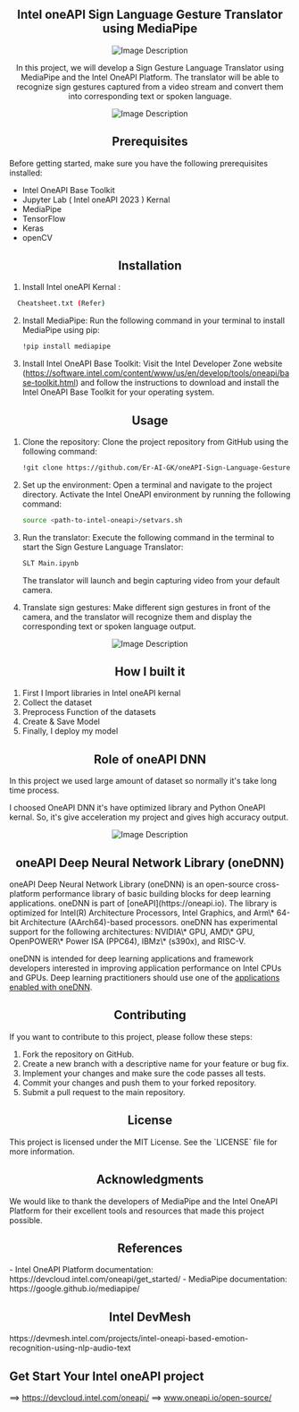 <h2 align=center>Intel oneAPI Sign Language Gesture Translator using MediaPipe</h2>

<p align="center">
  <img src=https://user-images.githubusercontent.com/106463633/230747827-b3db1985-59c8-4792-9af7-f8eca83a496f.png alt="Image Description">
</p>

   <p align=center> In this project, we will develop a Sign Gesture Language Translator using MediaPipe and the Intel OneAPI Platform. The translator will be able to recognize sign gestures captured from a video stream and convert them into corresponding text or spoken language.</p>
   
<p align="center">
  <img src=https://github.com/Er-AI-GK/oneAPI-Sign-Language-Translator/assets/106463633/17e5acfc-a037-446c-b990-98634c6c2fca alt="Image Description">
</p>


<h2 align=center> Prerequisites</h2>

Before getting started, make sure you have the following prerequisites installed:

- Intel OneAPI Base Toolkit
- Jupyter Lab ( Intel oneAPI 2023 ) Kernal
- MediaPipe
- TensorFlow
- Keras
- openCV

<h2 align=center>Installation</h2>

1. Install Intel oneAPI Kernal : 
 ```bash
   Cheatsheet.txt (Refer)
   ```
2. Install MediaPipe: Run the following command in your terminal to install MediaPipe using pip:

   ```bash
   !pip install mediapipe
   ```

3. Install Intel OneAPI Base Toolkit: Visit the Intel Developer Zone website (https://software.intel.com/content/www/us/en/develop/tools/oneapi/base-toolkit.html) and follow the instructions to download and install the Intel OneAPI Base Toolkit for your operating system.

<h2 align=center>Usage</h2>

1. Clone the repository: Clone the project repository from GitHub using the following command:

   ```bash
   !git clone https://github.com/Er-AI-GK/oneAPI-Sign-Language-Gesture-Translator.git
   ```

2. Set up the environment: Open a terminal and navigate to the project directory. Activate the Intel OneAPI environment by running the following command:

   ```bash
   source <path-to-intel-oneapi>/setvars.sh
   ```

3. Run the translator: Execute the following command in the terminal to start the Sign Gesture Language Translator:

   ```bash
   SLT Main.ipynb
   ```

   The translator will launch and begin capturing video from your default camera.

4. Translate sign gestures: Make different sign gestures in front of the camera, and the translator will recognize them and display the corresponding text or spoken language output.

<p align="center">
  <img src=https://github.com/Er-AI-GK/oneAPI-Sign-Language-Gesture-Translator/assets/106463633/3f11693b-a712-4254-b95c-1da3efd40fcc alt="Image Description">
</p>

<h2 align=center>How I built it</h2>

1. First I Import libraries in Intel oneAPI kernal
2. Collect the dataset
3. Preprocess Function of the datasets
4. Create & Save Model
5. Finally, I deploy my model

<h2 align=center>Role of oneAPI DNN</h2>
In this project we used large amount of dataset so normally it's take long time process.

I choosed OneAPI DNN it's have optimized library and Python OneAPI kernal. So, it's give acceleration my project and gives high accuracy output. 

<p align="center">
  <img src=https://openbenchmarking.org/logos/pts_onednn.png alt="Image Description">
</p>
<h2 align=center>oneAPI Deep Neural Network Library (oneDNN)</h2>
oneAPI Deep Neural Network Library (oneDNN) is an open-source cross-platform
performance library of basic building blocks for deep learning applications.
oneDNN is part of [oneAPI](https://oneapi.io).
The library is optimized for Intel(R) Architecture Processors, Intel Graphics,
and Arm\* 64-bit Architecture (AArch64)-based processors. oneDNN has
experimental support for the following architectures: NVIDIA\* GPU,
AMD\* GPU, OpenPOWER\* Power ISA (PPC64), IBMz\* (s390x), and RISC-V.

oneDNN is intended for deep learning applications and framework
developers interested in improving application performance
on Intel CPUs and GPUs. Deep learning practitioners should use one of the
[applications enabled with oneDNN](#applications-enabled-with-onednn).

<h2 align=center>Contributing</h2>

If you want to contribute to this project, please follow these steps:

1. Fork the repository on GitHub.
2. Create a new branch with a descriptive name for your feature or bug fix.
3. Implement your changes and make sure the code passes all tests.
4. Commit your changes and push them to your forked repository.
5. Submit a pull request to the main repository.

<h2 align=center>License</h2>
This project is licensed under the MIT License. See the `LICENSE` file for more information.

<h2 align=center>Acknowledgments</h2>
We would like to thank the developers of MediaPipe and the Intel OneAPI Platform for their excellent tools and resources that made this project possible.

<h2 align=center>References</h2>
- Intel OneAPI Platform documentation: https://devcloud.intel.com/oneapi/get_started/
- MediaPipe documentation: https://google.github.io/mediapipe/

 <h2 align=center>Intel DevMesh</h2>
https://devmesh.intel.com/projects/intel-oneapi-based-emotion-recognition-using-nlp-audio-text

## Get Start Your Intel oneAPI project 
==> https://devcloud.intel.com/oneapi/
==> www.oneapi.io/open-source/
